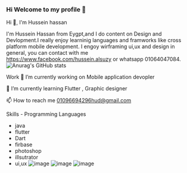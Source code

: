 ### Hi Welcome to my profile 👋
Hi 👋, I'm Hussein hassan

I'm Hussein Hassan from Eygpt,and I do content on Design and Devlopment.I really enjoy learninig languages and framworks like cross platform mobile development.
I engoy wirframing ui,ux and design in general, you can contact with me https://www.facebook.com/hussein.alsuzy or whatsapp 01064047084.
![Anurag's GitHub stats](https://github-readme-stats.vercel.app/api?username=HusseinAlswasy&theme=dark&show_icons=true)

Work
🔭 I’m currently working on Mobile application devopler

🌱 I’m currently learning Flutter , Graphic designer

📫 How to reach me 01096694296hud@gmail.com

Skills -  Programming Languages

- java
- flutter
- Dart
- firbase
- photoshop
- illsutrator
- ui,ux
![image](https://user-images.githubusercontent.com/86569848/166118772-832e94a0-1a17-4e4d-9174-c43f0ae41145.png)
![image](https://user-images.githubusercontent.com/86569848/166118781-90997bec-442e-4767-8dbd-0ee6ade30583.png)
![image](https://user-images.githubusercontent.com/86569848/166118786-f2b032de-adc6-41d7-844a-d4ca43e58e57.png)








